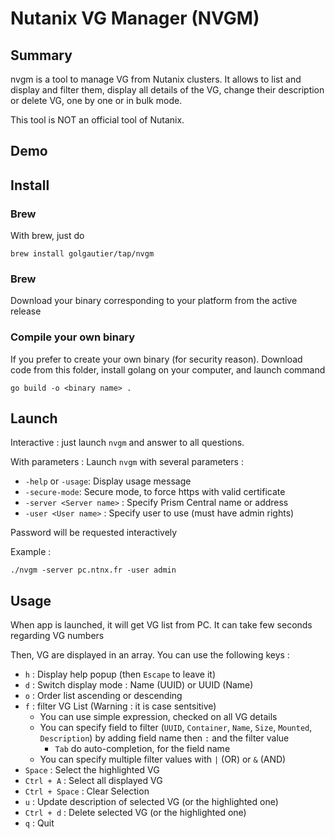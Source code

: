 # Nutanix VG Manager (NVGM)

## Summary ##

nvgm is a tool to manage VG from Nutanix clusters. It allows to list and display and filter them, display all details of the VG, change their description or delete VG, one by one or in bulk mode.

This tool is NOT an official tool of Nutanix.

## Demo


## Install

### Brew
With brew, just do 
```
brew install golgautier/tap/nvgm
```

### Brew
Download your binary corresponding to your platform from the active release

### Compile your own binary ###
If you prefer to create your own binary (for security reason). Download code from this folder, install golang on your computer, and launch command

`go build -o <binary name> .`


## Launch ##

Interactive : 
just launch `nvgm` and answer to all questions.

With parameters :
Launch `nvgm` with several parameters :
- `-help` or `-usage`: Display usage message
- `-secure-mode`: Secure mode, to force https with valid certificate
- `-server <Server name>` : Specify Prism Central name or address
- `-user <User name>` : Specify user to use (must have admin rights) 

Password will be requested interactively

Example : 
```
./nvgm -server pc.ntnx.fr -user admin
```

## Usage ##

When app is launched, it will get VG list from PC. It can take few seconds regarding VG numbers

Then, VG are displayed in an array. You can use the following keys :
- `h` : Display help popup (then `Escape` to leave it)
- `d` : Switch display mode : Name (UUID) or UUID (Name)
- `o` : Order list ascending or descending 
- `f` : filter VG List (Warning : it is case sentsitive)
  - You can use simple expression, checked on all VG details
  - You can specify field to filter (`UUID`, `Container`, `Name`, `Size`, `Mounted`, `Description`) by adding field name then `:` and the filter value
     - `Tab` do auto-completion, for the field name
  - You can specify multiple filter values with `|` (OR) or `&` (AND)
- `Space` : Select the highlighted VG
- `Ctrl + A` : Select all displayed VG
- `Ctrl + Space` : Clear Selection
- `u` : Update description of selected VG (or the highlighted one)
- `Ctrl + d` : Delete selected VG (or the highlighted one)
- `q` : Quit

